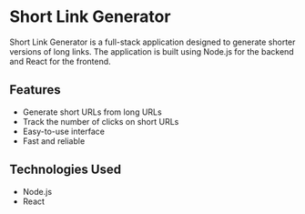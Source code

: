 # Short Link Generator


Short Link Generator is a full-stack application designed to generate shorter versions of long links. The application is built using Node.js for the backend and React for the frontend.

## Features

- Generate short URLs from long URLs
- Track the number of clicks on short URLs
- Easy-to-use interface
- Fast and reliable

## Technologies Used

- Node.js
- React


